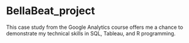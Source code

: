 # BellaBeat_project
This case study from the Google Analytics course offers me a chance to demonstrate my technical skills in SQL, Tableau, and R programming.
